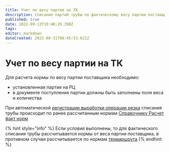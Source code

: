 ```yaml
---
title: Учет по весу партии на ТК
description: Списание партий трубы по фактическому весу партии поставщика
published: true
date: 2022-09-13T19:40:29.390Z
tags: 
editor: markdown
dateCreated: 2022-08-31T08:45:53.621Z
---
```


# Учет по весу партии на ТК

Для расчета нормы по весу партии поставщика необходимо:

* установленная партия на РЦ
* в документе поступления партии должны быть заполнены поля веса и количества

При автоматической [регистрации выработки операции резка](../../../../web-prilozheniya/prilozhenie-mes/uchet-po-peredelam/registraciya-mekhobrabotki/registraciya-rezki-trub.md) списания трубы происходит по ранее рассчитанным нормам [Справочнику Расчет факт норм](spravochnik-raschet-fakt-norm.md)

{% hint style="info" %}
Если условия выполнены, то для фактического списания трубы рассчитывается нормы от веса партии поставщика, в противном случаи рассчитывается по нормам [техмаршрута](../../../../pdm/pdm-tpp/tekhnologicheskaya-podgotovka-proizvodstva/sozdanie-tekhprocessa/)
{% endhint %}
